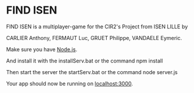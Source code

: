 # FIND ISEN

FIND ISEN is a multiplayer-game for the CIR2's Project from ISEN LILLE by

  CARLIER Anthony,   FERMAUT Luc,   GRUET Philippe,    VANDAELE Eymeric.
  

Make sure you have [Node.js](http://nodejs.org/).

And install it with the installServ.bat or the command  npm install

Then start the server the startServ.bat or the command  node server.js

Your app should now be running on [localhost:3000](http://localhost:3000/).
